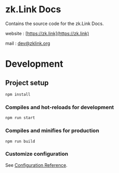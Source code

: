 # zk.Link Docs

Contains the source code for the zk.Link Docs.

website : [https://zk.link](https://zk.link)

mail : dev@zklink.org

# Development

## Project setup
```
npm install
```

### Compiles and hot-reloads for development
```
npm run start
```

### Compiles and minifies for production
```
npm run build
```
### Customize configuration
See [Configuration Reference](https://docusaurus.io/zh-CN/docs/configuration).

